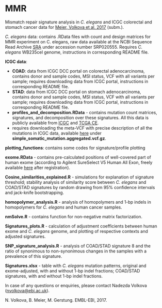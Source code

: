 # MMR
Mismatch repair signature analysis in *C. elegans* and ICGC colorectal and stomach cancer data for [Meier, Volkova et al. 2017](https://www.biorxiv.org/content/biorxiv/early/2017/06/13/149153.full.pdf) (subm.).

*C. elegans* data: contains .RData files with count and design matrices for MMR experiment on C. elegans, raw data available at the NCBI Sequence Read Archive [SRA](http://www.ncbi.nlm.nih.gov/sra) under accession number SRP020555. Requires *C. elegans* WB235cel genome, instructions in corresponding README file.

**ICGC data**:
- **COAD**: data from ICGC DCC portal on colorectal adenocarcinoma, contains donor and sample codes, MSI status, VCF with all variants per sample; requires downloading data from ICGC portal, instructions in corresponding README file.
- **STAD**: data from ICGC DCC portal on stomach adenocarcinoma, contains donor and sample codes, MSI status, VCF with all variants per sample; requires downloading data from ICGC portal, instructions in corresponding README file.
- **profiles_and_decomposition.RData** - contains mutation count matrices, signatures, and decomposition over these signatures.
All this data is publicly available from [ICGC](http://dcc.icgc.org) and [TCGA CE](http://genomeportal.stanford.edu/pan-tcga).
- requires downloading the meta-VCF with precise description of all the mutations in ICGC data, available [here](https://dcc.icgc.org/releases/current/Summary) under **simple_somatic_mutation.aggregated.vcf.gz**.

**plotting_functions**: contains some codes for signature/profile plotting

**exome.RData** - contains pre-calculated positions of well-covered part of human exome (according to Agilent SureSelect V5 Human All Exon, freely available [here](https://earray.chem.agilent.com/earray/) after registration). 

**Cosine_similarities_explained.R** - simulations for explanation of signature threshold; stability analysis of similarity score between *C. elegans* and COAD/STAD signatures by random drawing from 95% confidence intervals and jack-knife bootstrapping.

**homopolymer_analysis.R** - analysis of homopolymers and 1-bp indels in homopolymers for *C. elegans* and human cancer samples.

**nmSolve.R** - contains function for non-negative matrix factorization.

**Signatures_plots.R** - calculation of adjustment coefficients between human exome and *C. elegans* genome, and plotting of respective contexts and adjusted signatures.

**SNP_signature_analysis.R** - analysis of COAD/STAD signature 8 and the ratio of synonimous to non-synonimous changes in the samples with a prevalence of this signature.

**Signatures.xlsx** - table with *C. elegans* mutation patterns, original and exome-adjusted, with and without 1-bp indel fractions; COAD/STAD signatures, with and without 1-bp indel fractions.

In case of any questions or enquiries, please contact Nadezda Volkova (nvolkova@ebi.ac.uk).

N. Volkova, B. Meier, M. Gerstung. EMBL-EBI, 2017.
